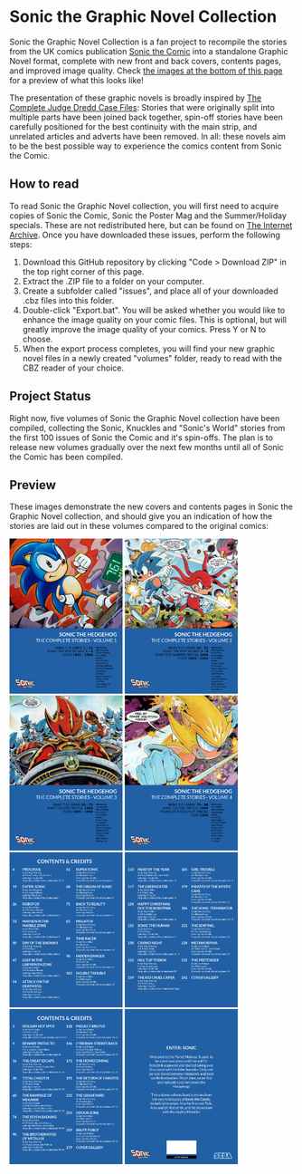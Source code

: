 # Sonic the Graphic Novel Collection

Sonic the Graphic Novel Collection is a fan project to recompile the stories from the UK comics publication [Sonic the Comic](https://en.wikipedia.org/wiki/Sonic_the_Comic) into a standalone Graphic Novel format, complete with new front and back covers, contents pages, and improved image quality. Check [the images at the bottom of this page](#preview) for a preview of what this looks like!

The presentation of these graphic novels is broadly inspired by [The Complete Judge Dredd Case Files](https://shop.2000ad.com/catalogue/graphic-novels/dredd-case-files): Stories that were originally split into multiple parts have been joined back together, spin-off stories have been carefully positioned for the best continuity with the main strip, and unrelated articles and adverts have been removed. In all: these novels aim to be the best possible way to experience the comics content from Sonic the Comic.

## How to read

To read Sonic the Graphic Novel collection, you will first need to acquire copies of Sonic the Comic, Sonic the Poster Mag and the Summer/Holiday specials. These are not redistributed here, but can be found on [The Internet Archive](https://archive.org/search.php?query=%22sonic%20the%20comic%20book%20collection%22). Once you have downloaded these issues, perform the following steps:

1. Download this GitHub repository by clicking "Code > Download ZIP" in the top right corner of this page.
2. Extract the .ZIP file to a folder on your computer.
3. Create a subfolder called "issues", and place all of your downloaded .cbz files into this folder.
4. Double-click "Export.bat". You will be asked whether you would like to enhance the image quality on your comic files. This is optional, but will greatly improve the image quality of your comics. Press Y or N to choose.
5. When the export process completes, you will find your new graphic novel files in a newly created "volumes" folder, ready to read with the CBZ reader of your choice.

## Project Status

Right now, five volumes of Sonic the Graphic Novel collection have been compiled, collecting the Sonic, Knuckles and "Sonic's World" stories from the first 100 issues of Sonic the Comic and it's spin-offs. The plan is to release new volumes gradually over the next few months until all of Sonic the Comic has been compiled.

## Preview

These images demonstrate the new covers and contents pages in Sonic the Graphic Novel collection, and should give you an indication of how the stories are laid out in these volumes compared to the original comics:

<img src="data/Sonic%20the%20Hedgehog%20-%20Volume%201/front_cover.png" width="200"> <img src="data/Sonic%20the%20Hedgehog%20-%20Volume%202/front_cover.png" width="200"> <img src="data/Sonic%20the%20Hedgehog%20-%20Volume%203/front_cover.png" width="200"> <img src="data/Sonic%20the%20Hedgehog%20-%20Volume%204/front_cover.png" width="200">
<img src="data/Sonic%20the%20Hedgehog%20-%20Volume%201/contents.png" width="200"> <img src="data/Sonic%20the%20Hedgehog%20-%20Volume%201/contents2.png" width="200"> <img src="data/Sonic%20the%20Hedgehog%20-%20Volume%203/contents.png" width="200"> <img src="data/Sonic%20the%20Hedgehog%20-%20Volume%201/back_cover.png" width="200"> 
